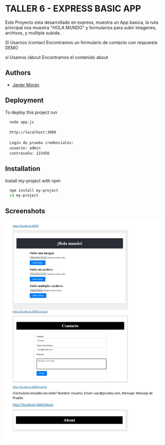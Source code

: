 
# TALLER 6 - EXPRESS BASIC APP

Este Proyecto esta desarrollado en express, muestra un App basica, la ruta principal nos muestra "HOLA MUNDO" y formularios para subir imagenes, archivos, y multiple subida.

Si Usamos /contact
Encontramos un formulario de contacto con respuesta DEMO

si Usamos /about
Encontramos el contenido about

## Authors

- [Javier Moràn](https://github.com/tecnycompu/Portafolio-NexJS)


## Deployment

To deploy this project run

```bash
  node app.js
  
  http://localhost:3000

  Login de prueba credenciales:
  usuario: admin
  contraseña: 123456
```


## Installation

Install my-project with npm

```bash
  npm install my-project
  cd my-project
```
    
## Screenshots

![App Screenshot](./public/demo.jpg?text=App+Screenshot+Here)

